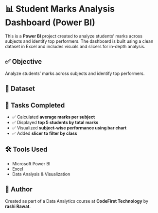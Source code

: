 # 📊 Student Marks Analysis Dashboard (Power BI)

This is a **Power BI** project created to analyze students’ marks across subjects and identify top performers. The dashboard is built using a clean dataset in Excel and includes visuals and slicers for in-depth analysis.


## ✅ Objective

Analyze students’ marks across subjects and identify top performers.


## 📂 Dataset


## 📌 Tasks Completed

- ✅ Calculated **average marks per subject**
- ✅ Displayed **top 5 students by total marks**
- ✅ Visualized **subject-wise performance using bar chart**
- ✅ Added **slicer to filter by class**

## 🛠 Tools Used

- Microsoft Power BI
- Excel
- Data Analysis & Visualization

## 📌 Author

Created as part of a Data Analytics course at **CodeFirst Technology** by **rashi Rawat**.
